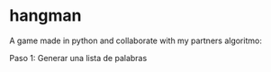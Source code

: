 # hangman
A game made in python and collaborate with my partners 
algoritmo: 

Paso 1: Generar una lista de palabras